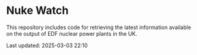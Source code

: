 # Nuke Watch

This repository includes code for retrieving the latest information available on the output of EDF nuclear power plants in the UK.

Last updated: 2025-03-03 22:10